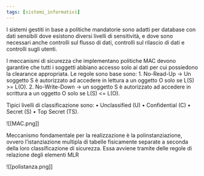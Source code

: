 ```yaml
---
tags: [sistemi_informativi]
---
```

I sistemi gestiti in base a politiche mandatorie sono adatti per database con dati sensibili dove esistono diversi livelli di sensitività, e dove sono necessari anche controlli sul flusso di dati, controlli sul rilascio di dati e controlli sugli utenti.

I meccanismi di sicurezza che implementano politiche MAC devono garantire
che tutti i soggetti abbiano accesso solo ai dati per cui possiedono la clearance
appropriata. Le regole sono base sono:
	1. No-Read-Up -> Un soggetto S è autorizzato ad accedere in lettura a un oggetto O solo se L(S) >= L(O).
	2. No-Write-Down -> un soggetto S è autorizzato ad accedere in scrittura a un oggetto O solo se L(S) <= L(O).

Tipici livelli di classificazione sono:
	• Unclassified (U)
	• Confidential (C)
	• Secret (S)
	• Top Secret (TS).

![[MAC.png]]

Meccanismo fondamentale per la realizzazione è la polinstanziazione, ovvero l’istanziazione multipla di tabelle fisicamente separate a seconda della loro classificazione di sicurezza. Essa avviene tramite delle regole di relazione degli elementi MLR

![[polistanza.png]]